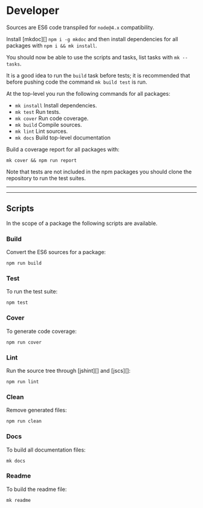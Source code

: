 # Developer

Sources are ES6 code transpiled for `node@4.x` compatibility.

Install [mkdoc][] `npm i -g mkdoc` and then install dependencies for all packages with `npm i && mk install`.

You should now be able to use the scripts and tasks, list tasks with `mk --tasks`.

It is a good idea to run the `build` task before tests; it is recommended that before pushing code the command `mk build test` is run.

At the top-level you run the following commands for all packages:

* `mk install` Install dependencies.
* `mk test` Run tests.
* `mk cover` Run code coverage.
* `mk build` Compile sources.
* `mk lint` Lint sources.
* `mk docs` Build top-level documentation

Build a coverage report for all packages with:

```
mk cover && npm run report
```

Note that tests are not included in the npm packages you should clone the repository to run the test suites.

***
<!-- @toc -->
***

## Scripts

In the scope of a package the following scripts are available.

### Build

Convert the ES6 sources for a package:

```
npm run build
```

### Test

To run the test suite:

```
npm test
```

### Cover

To generate code coverage:

```
npm run cover
```

### Lint

Run the source tree through [jshint][] and [jscs][]:

```
npm run lint
```

### Clean

Remove generated files:

```
npm run clean
```

### Docs

To build all documentation files:

```
mk docs
```

### Readme

To build the readme file:

```
mk readme
```

<? @include links.md ?>
